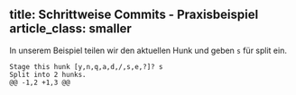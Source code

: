title: Schrittweise Commits - Praxisbeispiel
article_class: smaller
---

In unserem Beispiel teilen wir den aktuellen Hunk und geben `s` für split ein.

```
Stage this hunk [y,n,q,a,d,/,s,e,?]? s
Split into 2 hunks.
@@ -1,2 +1,3 @@
``` 
 
